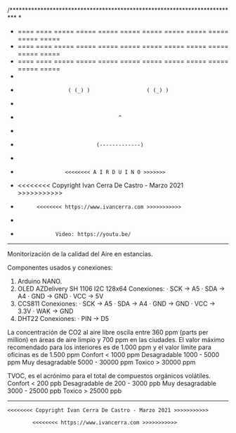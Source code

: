 /**************************************************************************
 *                                  
 *   ==== ==== ===== ===== ===== ===== ===== ===== ===== ===== ===== =====                              
 *   ==== ==== ===== ===== ===== ===== ===== ===== ===== ===== ===== =====                                                    
 *   ==== ==== ===== ===== ===== ===== ===== ===== ===== ===== ===== =====                                 
 * 
 *                     ( (_) )                  ( (_) )
 *                                    
 *                                     ^
 *                                    
 *                              (-------------)        
 *                                    
 *                    <<<<<<<< A I R D U I N O >>>>>>>
 *    <<<<<<<< Copyright Ivan Cerra De Castro - Marzo 2021 >>>>>>>>>>>
 *           <<<<<<<< https://www.ivancerra.com >>>>>>>>>>>
 * 
 *                 Video: https://youtu.be/
 * ************************************************************************
 
 Monitorización de la calidad del Aire en estancias.
    
 Componentes usados y conexiones:
  1. Arduino NANO.
  2. OLED AZDelivery SH 1106 I2C 128x64
     Conexiones: 
         · SCK -> A5
         · SDA -> A4
         · GND -> GND
         · VCC -> 5V
  3. CCS811 
     Conexiones:
         · SCK -> A5
         · SDA -> A4
         · GND -> GND
         · VCC -> 3.3V
         · WAK -> GND
  4. DHT22
     Conexiones:
         · PIN -> D5
 
  La concentración de CO2 al aire libre oscila entre 360 ppm 
  (parts per million) en áreas de aire limpio y 700 ppm en las ciudades. 
  El valor máximo recomendado para los interiores es de 1.000 ppm 
  y el valor límite para oficinas es de 1.500 ppm
  Confort < 1000 ppm
  Desagradable 1000 - 5000 ppm
  Muy desagradable 5000 - 30000 ppm
  Toxico > 30000 ppm
  
  TVOC, es el acrónimo para el total de compuestos orgánicos volátiles.
  Confort < 200 ppb
  Desagradable de 200 - 3000 ppb
  Muy desagradable 3000 - 25000 ppb
  Toxico > 25000 ppb
  
************************************************************************

    <<<<<<<< Copyright Ivan Cerra De Castro - Marzo 2021 >>>>>>>>>>>
 
            <<<<<<<< https://www.ivancerra.com >>>>>>>>>>>
